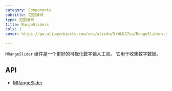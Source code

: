 ```yaml
---
category: Components
subtitle: 范围滑块
type: 范围滑块
title: RangeSliders
cols: 1
cover: https://gw.alipayobjects.com/zos/alicdn/5rWLU27so/RangeSliders.svg

---
```


`MRangeSlider` 组件是一个更好的可视化数字输入工具。 它用于收集数字数据。

## API

- [MRangeSlider](/docs/api/MRangeSlider)